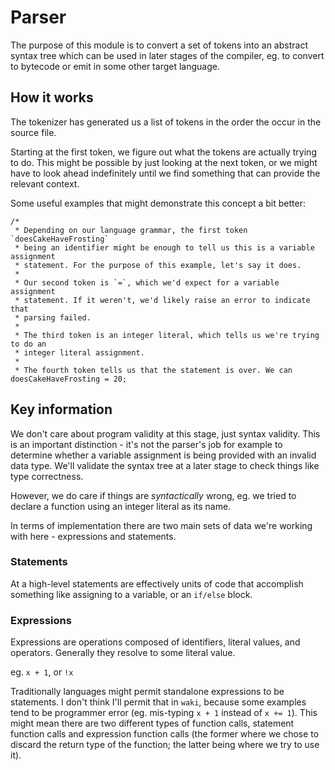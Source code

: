 # Parser

The purpose of this module is to convert a set of tokens into an abstract
syntax tree which can be used in later stages of the compiler, eg. to convert
to bytecode or emit in some other target language.

## How it works

The tokenizer has generated us a list of tokens in the order the occur in the
source file.

Starting at the first token, we figure out what the tokens are actually trying
to do. This might be possible by just looking at the next token, or we might
have to look ahead indefinitely until we find something that can provide the
relevant context.

Some useful examples that might demonstrate this concept a bit better:

```waki
/*
 * Depending on our language grammar, the first token `doesCakeHaveFrosting`
 * being an identifier might be enough to tell us this is a variable assignment
 * statement. For the purpose of this example, let's say it does.
 *
 * Our second token is `=`, which we'd expect for a variable assignment
 * statement. If it weren't, we'd likely raise an error to indicate that
 * parsing failed.
 *
 * The third token is an integer literal, which tells us we're trying to do an
 * integer literal assignment.
 *
 * The fourth token tells us that the statement is over. We can
doesCakeHaveFrosting = 20;
```

## Key information

We don't care about program validity at this stage, just syntax validity. This
is an important distinction - it's not the parser's job for example to determine
whether a variable assignment is being provided with an invalid data type. We'll
validate the syntax tree at a later stage to check things like type correctness.

However, we do care if things are _syntactically_ wrong, eg. we tried to declare
a function using an integer literal as its name.

In terms of implementation there are two main sets of data we're working with
here - expressions and statements.

### Statements

At a high-level statements are effectively units of code that accomplish
something like assigning to a variable, or an `if/else` block.

### Expressions

Expressions are operations composed of identifiers, literal values, and
operators. Generally they resolve to some literal value.

eg. `x + 1`, or `!x`

Traditionally languages might permit standalone expressions to be statements.
I don't think I'll permit that in `waki`, because some examples tend to be
programmer error (eg. mis-typing `x + 1` instead of `x += 1`). This might mean
there are two different types of function calls, statement function calls and
expression function calls (the former where we chose to discard the return
type of the function; the latter being where we try to use it).
